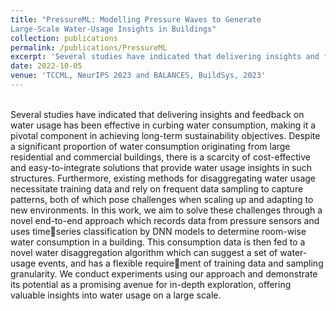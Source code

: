 ```yaml
---
title: "PressureML: Modelling Pressure Waves to Generate
Large-Scale Water-Usage Insights in Buildings"
collection: publications
permalink: /publications/PressureML
excerpt: 'Several studies have indicated that delivering insights and feedback on water usage has been effective in curbing water consumption, making it a pivotal component in achieving long-term sustainability objectives. Despite a significant proportion of water consumption originating from large residential and commercial buildings, there is a scarcity of cost-effective and easy-to-integrate solutions that provide water usage insights in such structures. Furthermore, existing methods for disaggregating water usage necessitate training data and rely on frequent data sampling to capture patterns, both of which pose challenges when scaling up and adapting to new environments. [Read more](PressureML)'
date: 2022-10-05
venue: 'TCCML, NeurIPS 2023 and BALANCES, BuildSys, 2023'
---
```

<br>
Several studies have indicated that delivering insights and feedback on water usage has been effective in curbing water consumption, making it a pivotal component in achieving long-term sustainability objectives. Despite a significant proportion of water consumption originating from large residential and commercial buildings, there is a scarcity of cost-effective and easy-to-integrate solutions that provide water usage insights in such structures. Furthermore, existing methods for disaggregating water usage necessitate training data and rely on frequent data sampling to capture patterns, both of which pose challenges when scaling up and adapting to new environments. In this work, we aim to solve these challenges through a novel end-to-end approach which records data from pressure sensors and uses timeseries classification by DNN models to determine room-wise water consumption in a building. This consumption data is then fed to a novel water disaggregation algorithm which can suggest a set of water-usage events, and has a flexible requirement of training data and sampling granularity. We conduct experiments using our approach and demonstrate its potential as a promising avenue for in-depth exploration, offering valuable insights into water usage on a large scale.
